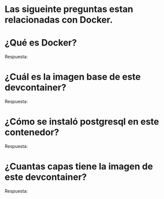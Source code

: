 # Las sigueinte preguntas estan relacionadas con Docker.

# ¿Qué es Docker?

Respuesta:

# ¿Cuál es la imagen base de este devcontainer?

Respuesta:

# ¿Cómo se instaló postgresql en este contenedor?

Respuesta:

# ¿Cuantas capas tiene la imagen de este devcontainer?

Respuesta: